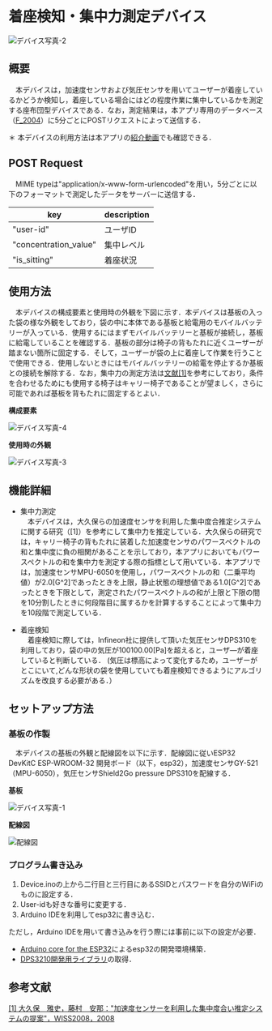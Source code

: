 # 着座検知・集中力測定デバイス


![デバイス写真-2](https://user-images.githubusercontent.com/50434558/98461820-b8bb0a80-21f2-11eb-84b9-a4440f1039c4.jpg)

## 概要
　本デバイスは，加速度センサおよび気圧センサを用いてユーザーが着座しているかどうか検知し，着座している場合にはどの程度作業に集中しているかを測定する座布団型デバイスである．なお，測定結果は，本アプリ専用のデータベース（[F_2004](https://github.com/jphacks/F_2004)）に5分ごとにPOSTリクエストによって送信する．
 
＊ 本デバイスの利用方法は本アプリの[紹介動画](https://youtu.be/IdvRumHTEvc)でも確認できる．

## POST Request
　MIME typeは"application/x-www-form-urlencoded"を用い，5分ごとに以下のフォーマットで測定したデータをサーバーに送信する．

| key | description |
| ------------- | ------------- |
| "user-id"  | ユーザID |
| "concentration_value"  | 集中レベル |
| "is_sitting"  | 着座状況 |

## 使用方法
　本デバイスの構成要素と使用時の外観を下図に示す．本デバイスは基板の入った袋の様な外観をしており，袋の中に本体である基板と給電用のモバイルバッテリーが入っている．使用するにはまずモバイルバッテリーと基板が接続し，基板に給電していることを確認する．基板の部分は椅子の背もたれに近くユーザーが踏まない箇所に固定する．そして，ユーザーが袋の上に着座して作業を行うことで使用できる．使用しないときにはモバイルバッテリーの給電を停止するか基板との接続を解除する．なお，集中力の測定方法は[文献[1]](http://www.wiss.org/WISS2008Proceedings/posters/paper0038.pdf)を参考にしており，条件を合わせるためにも使用する椅子はキャリー椅子であることが望ましく，さらに可能であれば基板を背もたれに固定するとよい．



 
 **構成要素**
 
![デバイス写真-4](https://user-images.githubusercontent.com/50434558/98461843-ec963000-21f2-11eb-8366-78c273a2e421.jpg)
 
 **使用時の外観**
 
![デバイス写真-3](https://user-images.githubusercontent.com/50434558/98461826-c7a1bd00-21f2-11eb-8e7d-e790cae70e3a.jpg)
　
## 機能詳細

* 集中力測定  
　本デバイスは，大久保らの加速度センサを利用した集中度合推定システムに関する研究（[1]）を参考にして集中力を推定している．大久保らの研究では，キャリー椅子の背もたれに装着した加速度センサのパワースペクトルの和と集中度に負の相関があることを示しており，本アプリにおいてもパワースペクトルの和を集中力を測定する際の指標として用いている．本アプリでは，加速度センサMPU-6050を使用し，パワースペクトルの和（二乗平均値）が2.0[G^2]であったときを上限，静止状態の理想値である1.0[G^2]であったときを下限として，測定されたパワースペクトルの和が上限と下限の間を10分割したときに何段階目に属するかを計算するすることによって集中力を10段階で測定している．

* 着座検知  
　着座検知に際しては，Infineon社に提供して頂いた気圧センサDPS310を利用しており，袋の中の気圧が100100.00[Pa]を超えると，ユーザ―が着座していると判断している．
 (気圧は標高によって変化するため，ユーザーがとこにいて,どんな形状の袋を使用していても着座検知できるようにアルゴリズムを改良する必要がある．）

## セットアップ方法
### 基板の作製
　本デバイスの基板の外観と配線図を以下に示す．配線図に従いESP32 DevKitC ESP-WROOM-32 開発ボード（以下，esp32），加速度センサGY-521（MPU-6050），気圧センサShield2Go pressure DPS310を配線する．


 **基板**
 
![デバイス写真-1](https://user-images.githubusercontent.com/50434558/98461814-a8a32b00-21f2-11eb-95d8-9074ecb4b546.jpg)

 **配線図**
 
 ![配線図](https://user-images.githubusercontent.com/50434558/98437266-39f79c00-2124-11eb-94aa-d2594b407a95.jpg)

### プログラム書き込み
1. Device.inoの上から二行目と三行目にあるSSIDとパスワードを自分のWiFiのものに設定する．
2. User-idも好きな番号に変更する．
3. Arduino IDEを利用してesp32に書き込む．

ただし，Arduino IDEを用いて書き込みを行う際には事前に以下の設定が必要．
* [Arduino core for the ESP32](https://github.com/espressif/arduino-esp32)によるesp32の開発環境構築．
* [DPS3210開発用ライブラリ](https://github.com/Infineon/DPS310-Pressure-Sensor)の取得．

## 参考文献
[[1] 大久保　雅史，藤村　安那："加速度センサーを利用した集中度合い推定システムの提案"，WISS2008，2008](http://www.wiss.org/WISS2008Proceedings/posters/paper0038.pdf)


